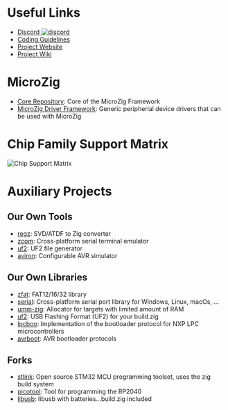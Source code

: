 # Useful Links

- [Discord ![discord](https://img.shields.io/discord/824493524413710336.svg?logo=discord)](https://discord.gg/ShUWykk38X)
- [Coding Guidelines](https://github.com/ZigEmbeddedGroup/.github/blob/main/GUIDELINES.md)
- [Project Website](https://microzig.tech)
- [Project Wiki](https://wiki.microzig.tech)

# MicroZig

- [Core Repository](https://github.com/ZigEmbeddedGroup/microzig): Core of the MicroZig Framework
- [MicroZig Driver Framework](https://github.com/ZigEmbeddedGroup/microzig-driver-framework): Generic peripherial device drivers that can be used with MicroZig

# Chip Family Support Matrix

![Chip Support Matrix](https://downloads.microzig.tech/.data/chip-families.svg)

# Auxiliary Projects

## Our Own Tools

- [regz](https://github.com/ZigEmbeddedGroup/regz): SVD/ATDF to Zig converter 
- [zcom](https://github.com/ZigEmbeddedGroup/zcom): Cross-platform serial terminal emulator
- [uf2](https://github.com/ZigEmbeddedGroup/uf2): UF2 file generator
- [aviron](https://github.com/ZigEmbeddedGroup/aviron): Configurable AVR simulator

## Our Own Libraries

- [zfat](https://github.com/ZigEmbeddedGroup/zfat): FAT12/16/32 library
- [serial](https://github.com/ZigEmbeddedGroup/serial): Cross-platform serial port library for Windows, Linux, macOs, …
- [umm-zig](https://github.com/ZigEmbeddedGroup/umm-zig): Allocator for targets with limited amount of RAM
- [uf2](https://github.com/ZigEmbeddedGroup/uf2): USB Flashing Format (UF2) for your build.zig
- [lpcboo](https://github.com/ZigEmbeddedGroup/lpcboot): Implementation of the bootloader protocol for NXP LPC microcontrollers
- [avrboot](https://github.com/ZigEmbeddedGroup/avrboot): AVR bootloader protocols

## Forks

- [stlink](https://github.com/ZigEmbeddedGroup/stlink): Open source STM32 MCU programming toolset, uses the zig build system
- [picotool](https://github.com/ZigEmbeddedGroup/picotool): Tool for programming the RP2040
- [libusb](https://github.com/ZigEmbeddedGroup/libusb): libusb with batteries...build.zig included
